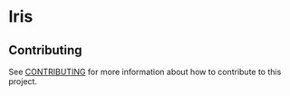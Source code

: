 # Iris


## Contributing

See [CONTRIBUTING](CONTRIBUTING.md) for more information about how to contribute to this project.
